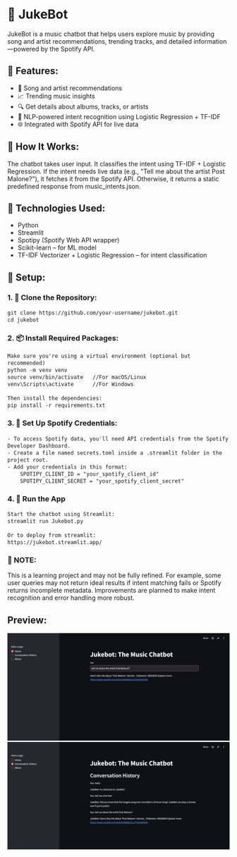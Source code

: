 # 📀 JukeBot

JukeBot is a music chatbot that helps users explore music by providing song and artist recommendations, trending tracks, and detailed information—powered by the Spotify API.

## 🚀 Features:
- 🎵 Song and artist recommendations
- 📈 Trending music insights
- 🔍 Get details about albums, tracks, or artists
- 🤖 NLP-powered intent recognition using Logistic Regression + TF-IDF
- 🌐 Integrated with Spotify API for live data

## 🧪 How It Works:
The chatbot takes user input.
It classifies the intent using TF-IDF + Logistic Regression.
If the intent needs live data (e.g., "Tell me about the artist Post Malone?"), it fetches it from the Spotify API.
Otherwise, it returns a static predefined response from music_intents.json.

## 🤖 Technologies Used:
- Python
- Streamlit
- Spotipy (Spotify Web API wrapper)
- Scikit-learn – for ML model
- TF-IDF Vectorizer + Logistic Regression – for intent classification

## 🔐 Setup:
### 1. 🚥 Clone the Repository: 
    git clone https://github.com/your-username/jukebot.git
    cd jukebot

### 2. 📦 Install Required Packages:
    Make sure you're using a virtual environment (optional but recommended)
    python -m venv venv
    source venv/bin/activate   //For macOS/Linux
    venv\Scripts\activate      //For Windows

    Then install the dependencies:
    pip install -r requirements.txt

### 3. 🔐 Set Up Spotify Credentials:
    - To access Spotify data, you'll need API credentials from the Spotify Developer Dashboard.
    - Create a file named secrets.toml inside a .streamlit folder in the project root.
    - Add your credentials in this format:
        SPOTIPY_CLIENT_ID = "your_spotify_client_id"
        SPOTIPY_CLIENT_SECRET = "your_spotify_client_secret"

### 4. 🚀 Run the App
    Start the chatbot using Streamlit:
    streamlit run Jukebot.py

    Or to deploy from streamlit:
    https://jukebot.streamlit.app/

### 📝 NOTE:
This is a learning project and may not be fully refined.
For example, some user queries may not return ideal results if intent matching fails or Spotify returns incomplete metadata. Improvements are planned to make intent recognition and error handling more robust.

## Preview:
![Home page](<images/Home_page.png>)
![Conversation history page](<images/Conv_history.png>)


